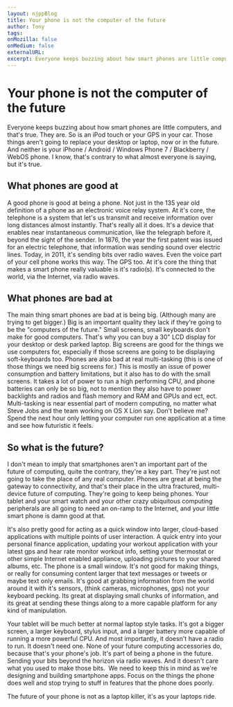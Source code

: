 ```yaml
---
layout: njppBlog
title: Your phone is not the computer of the future
author: Tony
tags: 
onMozilla: false
onMedium: false
externalURL: 
excerpt: Everyone keeps buzzing about how smart phones are little computers, and that's true. They are. So is an iPod touch or your GPS in your car. Those things aren't going to replace your desktop or laptop, now or in the future.
---
```


# Your phone is not the computer of the future

Everyone keeps buzzing about how smart phones are little computers, and that's true. They are. So is an iPod touch or your GPS in your car. Those things aren't going to replace your desktop or laptop, now or in the future. And neither is your iPhone / Android / Windows Phone 7 / Blackberry / WebOS phone. I know, that's contrary to what almost everyone is saying, but it's true. 

## What phones are good at

A good phone is good at being a phone. Not just in the 135 year old definition of a phone as an electronic voice relay system. At it's core, the telephone is a system that let's us transmit and receive information over long distances almost instantly. That's really all it does. It's a device that enables near instantaneous communication, like the telegraph before it, beyond the sight of the sender. In 1876, the year the first patent was issued for an electric telephone, that information was sending sound over electric lines. Today, in 2011, it's sending bits over radio waves. Even the voice part of your cell phone works this way. The GPS too. At it's core the thing that makes a smart phone really valuable is it's radio(s). It's connected to the world, via the Internet, via radio waves. 

## What phones are bad at

The main thing smart phones are bad at is being big. (Although many are trying to get bigger.) Big is an important quality they lack if they're going to be the "computers of the future." Small screens, small keyboards don't make for good computers. That's why you can buy a 30" LCD display for your desktop or desk parked laptop. Big screens are good for the things we use computers for, especially if those screens are going to be displaying soft-keyboards too. Phones are also bad at real multi-tasking (this is one of those things we need big screens for.) This is mostly an issue of power consumption and battery limitations, but it also has to do with the small screens. It takes a lot of power to run a high performing CPU, and phone batteries can only be so big, not to mention they also have to power backlights and radios and flash memory and RAM and GPUs and ect, ect. Multi-tasking is near essential part of modern computing, no matter what Steve Jobs and the team working on OS X Lion say. Don't believe me? Spend the next hour only letting your computer run one application at a time and see how futuristic it feels. 

## So what is the future?

I don't mean to imply that smartphones aren't an important part of the future of computing, quite the contrary, they're a key part. They're just not going to take the place of any real computer. Phones are great at being the gateway to connectivity, and that's their place in the ultra fractured, multi- device future of computing. They're going to keep being phones. Your tablet and your smart watch and your other crazy ubiquitous computing peripherals are all going to need an on-ramp to the Internet, and your little smart phone is damn good at that. 

It's also pretty good for acting as a quick window into larger, cloud-based applications with multiple points of user interaction. A quick entry into your personal finance application, updating your workout application with your latest gps and hear rate monitor workout info, setting your thermostat or other simple Internet enabled appliance, uploading pictures to your shared albums, etc. The phone is a small window. It's not good for making things, or really for consuming content larger that text messages or tweets or maybe text only emails. It's good at grabbing information from the world around it with it's sensors, (think cameras, microphones, gps) not your keyboard pecking. Its great at displaying small chunks of information, and its great at sending these things along to a more capable platform for any kind of manipulation. 

Your tablet will be much better at normal laptop style tasks. It's got a bigger screen, a larger keyboard, stylus input, and a larger battery more capable of running a more powerful CPU. And most importantly, it doesn't have a radio to run. It doesn't need one. None of your future computing accessories do, because that's your phone's job. It's part of being a phone in the future. Sending your bits beyond the horizon via radio waves. And it doesn't care what you used to make those bits.  We need to keep this in mind as we're designing and building smartphone apps. Focus on the things the phone does well and stop trying to stuff in features that the phone does poorly. 

The future of your phone is not as a laptop killer, it's as your laptops ride.